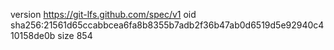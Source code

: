 version https://git-lfs.github.com/spec/v1
oid sha256:21561d65ccabbcea6fa8b8355b7adb2f36b47ab0d6519d5e92940c410158de0b
size 854
